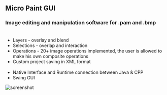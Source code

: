 ## Micro Paint GUI
### Image editing and manipulation software for .pam and .bmp<br/><br/>
- Layers - overlay and blend 
- Selections - overlap and interaction
- Operations - 20+ image operations implemented, the user is allowed to make his own composite operations
- Custom project saving in XML format<br/><br/>
- Native Interface and Runtime connection between Java & CPP 
- Swing GUI

![screenshot](https://i.imgur.com/JDpLRyS.png)

